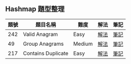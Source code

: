 ## Hashmap 題型整理

| 題號 | 題目名稱 | 難度 | 解法 | 筆記 |
|------|----------|------|------|------|
| 242 | Valid Anagram | Easy | [解法](242_valid_anagram/solution.go) | [筆記](242_valid_anagram/README.md) |
| 49 | Group Anagrams | Medium | [解法](49_group_anagrams/solution.go) | [筆記](49_group_anagrams/README.md) |
| 217 | Contains Duplicate | Easy | [解法](217_contains_duplicate/solution.go) | [筆記](217_contains_duplicate/README.md) |
